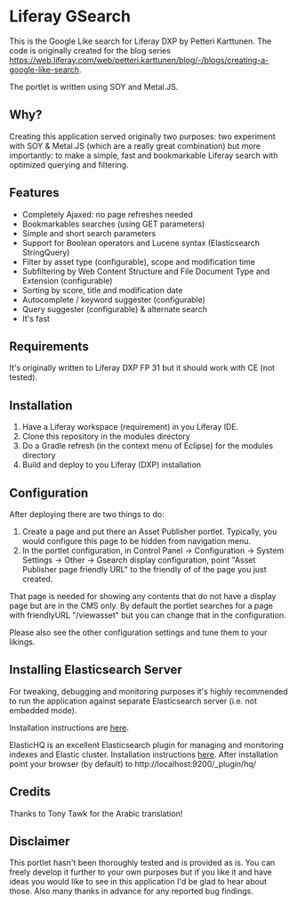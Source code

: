 # Liferay GSearch

This is the Google Like search for Liferay DXP by Petteri Karttunen. The code is originally created for the blog series https://web.liferay.com/web/petteri.karttunen/blog/-/blogs/creating-a-google-like-search.

The portlet is written using SOY and Metal.JS. 

## Why?
Creating this application served originally two purposes: two experiment with SOY & Metal.JS (which are a really great combination) but more importantly: to make a simple, fast and bookmarkable Liferay search with optimized querying and filtering. 

## Features

* Completely Ajaxed: no page refreshes needed
* Bookmarkables searches (using GET parameters)
* Simple and short search parameters
* Support for Boolean operators and Lucene syntax (Elasticsearch StringQuery)
* Filter by asset type (configurable), scope and modification time
* Subfiltering by Web Content Structure and File Document Type and Extension (configurable)
* Sorting by score, title and modification date
* Autocomplete / keyword suggester (configurable)
* Query suggester (configurable) & alternate search
* It's fast

## Requirements
It's originally written to Liferay DXP FP 31 but it should work with CE (not tested).

## Installation
1. Have a Liferay workspace (requirement) in you Liferay IDE. 
2. Clone this repository in the modules directory
3. Do a Gradle refresh (in the context menu of Eclipse) for the modules directory
4. Build and deploy to you Liferay (DXP) installation

## Configuration
After deploying there are two things to do:
1. Create a page and put there an Asset Publisher portlet. Typically, you would configure this page to be hidden from navigation menu.
2. In the portlet configuration, in Control Panel -> Configuration -> System Settings -> Other -> Gsearch display configuration, point "Asset Publisher page friendly URL" to the friendly of of the page you just created.

That page is needed for showing any contents that do not have a display page but are in the CMS only. By default the portlet searches for a page with friendlyURL "/viewasset" but you can change that in the  configuration.

Please also see the other configuration settings and tune them to your likings.

## Installing Elasticsearch Server
For tweaking, debugging and monitoring purposes it's highly recommended to run the application against separate Elasticsearch server (i.e. not embedded mode).

Installation instructions are [here](https://dev.liferay.com/discover/deployment/-/knowledge_base/7-0/installing-elasticsearch).

ElasticHQ is an excellent Elasticsearch plugin for managing and monitoring indexes and Elastic cluster. Installation instructions [here](http://www.elastichq.org/support_plugin.html). After installation point your browser (by default) to http://localhost:9200/_plugin/hq/


## Credits
Thanks to Tony Tawk for the Arabic translation!

## Disclaimer
This portlet hasn't been thoroughly tested and is provided as is. You can freely develop it further to your own purposes but if you like it and have ideas you would like to see in this application I'd be glad to hear about those. Also many thanks in advance for any reported bug findings.
